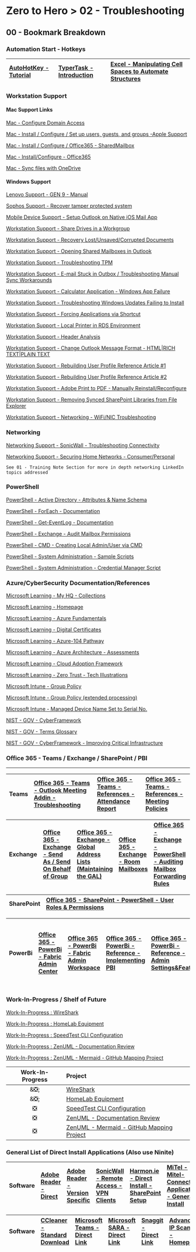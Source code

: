 # Zero to Hero > 02 - Troubleshooting
## 00 - Bookmark Breakdown

### Automation Start - Hotkeys 

| [AutoHotKey -  Tutorial](https://www.autohotkey.com/docs/v2/Tutorial.htm#s4) | [TyperTask - Introduction](https://wa2l-wintools.sourceforge.net/man1/typertask.Readme.1.html) | [Excel - Manipulating Cell Spaces to Automate Structures](https://www.teachexcel.com/excel-tutorial/remove-spaces-between-text-in-excel_1477.html)
|:------------------|:----------|:----------|

### Workstation Support 
#### Mac Support Links

[Mac - Configure Domain Access](https://support.apple.com/guide/directory-utility/configure-domain-access-diru11f4f748/mac)

[Mac - Install / Configure / Set up users, guests, and groups -Apple Support](https://support.apple.com/guide/mac-help/set-up-other-users-on-your-mac-mtusr001/mac)

[Mac - Install / Configure / Office365 - SharedMailbox](https://www.ucl.ac.uk/isd/how-to/open-shared-mailbox-outlook-2016-for-mac) 

[Mac - Install/Configure - Office365](https://support.microsoft.com/en-us/office/download-and-install-or-reinstall-microsoft-365-or-office-2021-on-a-pc-or-mac-4414eaaf-0478-48be-9c42-23adc4716658#InstallSteps=Install_on_a_Mac) 

[Mac - Sync files with OneDrive](https://support.microsoft.com/en-us/office/sync-files-with-onedrive-on-mac-os-x-d11b9f29-00bb-4172-be39-997da46f913f)

#### Windows Support

[Lenovo Support - GEN 9 - Manual](https://download.lenovo.com/pccbbs/mobiles_pdf/x1_carbon_gen9_x1_yoga_gen6_ug_en.pdf)

[Sophos Support - Recover tamper protected system](https://support.sophos.com/support/s/article/KB-000036125?language=en_US#Recover_registry)

[Mobile Device Support - Setup Outlook on Native iOS Mail App](https://support.microsoft.com/en-us/office/set-up-an-outlook-account-on-the-ios-mail-app-7e5b180f-bc8f-45cc-8da1-5cefc1e633d1)

[Workstation Support - Share Drives in a Workgroup](https://answers.microsoft.com/en-us/windows/forum/all/share-drives-in-workgroup/74df0b22-373f-4521-9055-eec76bb0f81b)

[Workstation Support - Recovery Lost/Unsaved/Corrupted Documents](https://docs.microsoft.com/en-US/office/troubleshoot/word/recover-lost-unsaved-corrupted-document)

[Workstation Support - Opening Shared Mailboxes in Outlook](https://support.microsoft.com/en-us/office/open-and-use-a-shared-mailbox-in-outlook-d94a8e9e-21f1-4240-808b-de9c9c088afd)

[Workstation Support - Troubleshooting TPM](https://docs.microsoft.com/en-us/windows/security/information-protection/tpm/initialize-and-configure-ownership-of-the-tpm)

[Workstation Support - E-mail Stuck in Outbox / Troubleshooting Manual Sync Workarounds](https://docs.microsoft.com/en-us/outlook/troubleshoot/synchronization/email-stays-in-outbox-until-manually-send-or-receive)

[Workstation Support - Calculator Application - Windows App Failure](https://docs.microsoft.com/en-us/answers/questions/175770/calculator-does-not-open.html)

[Workstation Support - Troubleshooting Windows Updates Failing to Install](https://answers.microsoft.com/en-us/windows/forum/all/windows-wont-finish-installing-updates/58a736f9-4a0b-4ac8-b6c8-b674aec3a83b)

[Workstation Support - Forcing Applications via Shortcut](https://social.technet.microsoft.com/Forums/ie/en-US/8b3013ff-e60f-490b-bbce-ab5e04d60906/how-to-force-shortcut-to-use-ie-when-not-default?forum=ieitpropriorver)

[Workstation Support - Local Printer in RDS Environment](https://www.beaming.co.uk/knowledge-base/techs-using-local-printers-and-drives-in-a-server-connection/)

[Workstation Support - Header Analysis](https://www.gaijin.at/en/infos/e-mail-header-fields)

[Workstation Support - Change Outlook Message Format - HTML|RICH TEXT|PLAIN TEXT](https://support.microsoft.com/en-au/office/change-the-message-format-to-html-rich-text-format-or-plain-text-338a389d-11da-47fe-b693-cf41f792fefa)

[Workstation Support - Rebuilding User Profile Reference Article #1](https://community.spiceworks.com/how_to/121165-re-create-user-profile-windows)

[Workstation Support - Rebuilding User Profile Reference Article #2](https://www.thealfaaz.com/how-to-recreate-a-corrupted-user-profile/)

[Workstation Support - Adobe Print to PDF - Manually Reinstall/Reconfigure](https://helpx.adobe.com/acrobat/kb/add-pdf-printer-manually.html)

[Workstation Support - Removing Synced SharePoint Libraries from File Explorer](https://kb.uwstout.edu/page.php?id=92115)

[Workstation Support - Networking - WiFi/NIC Troubleshooting](https://support.microsoft.com/en-us/windows/fix-wi-fi-connection-issues-in-windows-9424a1f7-6a3b-65a6-4d78-7f07eee84d2c)

### Networking

[Networking Support - SonicWall - Troubleshooting Connectivity](https://www.sonicwall.com/support/knowledge-base/troubleshooting-poor-wireless-connectivity-issues/170503517735887/)

[Networking Support - Securing Home Networks - Consumer/Personal](https://media.defense.gov/2023/Feb/22/2003165170/-1/-1/0/CSI_BEST_PRACTICES_FOR_SECURING_YOUR_HOME_NETWORK.PDF)

    See 01 - Training Note Section for more in depth networking LinkedIn topics addressed

### PowerShell

[PowerShell - Active Directory - Attributes & Name Schema](https://docs.microsoft.com/en-us/windows/win32/adschema/a-managedby)

[PowerShell - ForEach - Documentation](https://adamtheautomator.com/powershell-foreach/)

[PowerShell - Get-EventLog - Documentation](https://adamtheautomator.com/get-eventlog/)

[PowerShell - Exchange - Audit Mailbox Permissions](https://o365reports.com/2022/07/06/audit-mailbox-permission-changes-in-office-365-powershell/)

[PowerShell - CMD - Creating Local Admin/User via CMD](https://shellgeek.com/net-user-create-local-user-using-cmd/)

[PowerShell - System Administration - Sample Scripts](https://docs.microsoft.com/en-us/powershell/scripting/samples/sample-scripts-for-administration?view=powershell-7.2)

[PowerShell - System Administration - Credential Manager Script](https://www.thewindowsclub.com/clear-all-credentials-from-credential-manager)

### Azure/CyberSecurity Documentation/References

[Microsoft Learning - My HQ - Collections](https://learn.microsoft.com/en-us/users/p1na-9238/collections/xg3zb0567mx25e)

[Microsoft Learning - Homepage](https://docs.microsoft.com/en-us/learn/browse/)

[Microsoft Learning - Azure Fundamentals](https://docs.microsoft.com/en-us/learn/modules/intro-to-azure-fundamentals/introduction)

[Microsoft Learning - Digital Certificates](https://learn.microsoft.com/en-us/windows-hardware/drivers/install/digital-certificates)

[Microsoft Learning - Azure-104 Pathway](https://learn.microsoft.com/en-us/training/paths/az-104-administrator-prerequisites/)

[Microsoft Learning - Azure Architecture - Assessments](https://learn.microsoft.com/en-us/assessments/azure-architecture-review/sessions/58f504a9-cd75-4576-992d-40e3abdc65e8?id=azure-architecture-review&mode=questionnaire&session=58f504a9-cd75-4576-992d-40e3abdc65e8&question=pillars&category=5c915986-fbdf-4f6f-b28c-c36e5af606f3)

[Microsoft Learning - Cloud Adoption Framework](https://learn.microsoft.com/en-us/azure/cloud-adoption-framework/govern/)

[Microsoft Learning - Zero Trust - Tech Illustrations](https://learn.microsoft.com/en-us/security/zero-trust/zero-trust-tech-illus)

[Microsoft Intune - Group Policy](https://www.kapilarya.com/how-to-apply-group-policy-settings-using-microsoft-intune)

[Microsoft Intune - Group Policy (extended processing)](https://oliverkieselbach.com/2019/07/18/intune-policy-processing-on-windows-10-explained/)

[Microsoft Intune - Managed Device Name Set to Serial No.](https://thenewnumber2.com/2022/04/25/ensuring-the-device-name-for-windows-intune-managed-devices-is-set-to-serial-number/)

[NIST - GOV - CyberFramework](https://www.nist.gov/cyberframework)

[NIST - GOV - Terms Glossary](https://csrc.nist.gov/glossary/)

[NIST - GOV - CyberFramework - Improving Critical Infrastructure](https://nvlpubs.nist.gov/nistpubs/CSWP/NIST.CSWP.04162018.pdf)

### Office 365 - Teams / Exchange / SharePoint / PBI

---

| Teams | [Office 365 - Teams - Outlook Meeting Addin - Troubleshooting](https://learn.microsoft.com/en-us/microsoftteams/troubleshoot/meetings/resolve-teams-meeting-add-in-issues) | [Office 365 - Teams - References - Attendance Report](https://learn.microsoft.com/en-us/microsoftteams/teams-analytics-and-reports/meeting-attendance-report)  | [Office 365 - Teams - References - Meeting Policies](https://learn.microsoft.com/en-us/microsoftteams/settings-policies-reference#meeting-policies) |
| :----| :------- | :--- | :--- |



| Exchange | [Office 365 - Exchange - Send As / Send On Behalf of Group](https://learn.microsoft.com/en-us/microsoft-365/solutions/allow-members-to-send-as-or-send-on-behalf-of-group?view=o365-worldwide) | [Office 365 - Exchange - Global Address Lists (Maintaining the GAL)](https://learn.microsoft.com/en-us/exchange/address-books/address-lists/address-lists) | [Office 365 - Exchange - Room Mailboxes](https://learn.microsoft.com/en-us/exchange/recipients/room-mailboxes?view=exchserver-2019)  | [Office 365 - Exchange - PowerShell - Auditing Mailbox Forwarding Rules](https://ourcloudnetwork.com/how-to-get-mailbox-forwarding-rules-with-powershell-in-exchange-online/) | [Office 365 - Exchange - PowerShell - Alias & Contact Overlap - Troubleshooting Name Changes](https://learn.microsoft.com/en-us/exchange/troubleshoot/email-alias/remove-an-alias-from-a-contact) | [Office 365 - Exchange - PowerShell - Manage Recipient Permissions](https://learn.microsoft.com/en-us/exchange/recipients-in-exchange-online/manage-permissions-for-recipients) | [Office 365 - Exchange - PowerShell - Get-MailboxFolderPermissions](https://learn.microsoft.com/en-us/powershell/module/exchange/get-mailboxfolderpermission?view=exchange-ps) |
| :----| :------- | :--- | :--- | :--- | :--- | :--- |:--- |

| SharePoint | [Office 365 - SharePoint - PowerShell - User Roles & Permissions](https://learn.microsoft.com/en-us/sharepoint/sites/user-permissions-and-permission-levels) |
| :----| :----|

|PowerBi| [Office 365 - PowerBi - Fabric Admin Center](https://learn.microsoft.com/en-us/fabric/admin/admin-center) | [Office 365 - PowerBi - Fabric Admin Workspace](https://learn.microsoft.com/en-us/fabric/admin/portal-workspace) | [Office 365 - PowerBi - Reference - Implementing PBI](https://learn.microsoft.com/en-us/power-bi/guidance/powerbi-implementation-planning-tenant-setup)  | [Office 365 - PowerBi - Reference - Admin Settings&Features](https://learn.microsoft.com/en-us/power-platform/admin/settings-features) | [Office 365 - PowerBi - Reference - Service Admin Portal / Tenant Settings](https://learn.microsoft.com/en-us/power-bi/admin/service-admin-portal-about-tenant-settings) | [Office 365 - PowerBi - Reference - Workspaces & Collaboration](https://learn.microsoft.com/en-us/power-bi/collaborate-share/service-give-access-new-workspaces) | [Office 365 - PowerBi - Reference - Workspaces - User Roles & Permissions](https://learn.microsoft.com/en-us/power-bi/collaborate-share/service-roles-new-workspaces) |
| :----| :------- | :--- | :--- | :--- | :--- | :--- |:--- |

### Work-In-Progress / Shelf of Future

[Work-In-Progress : WireShark](https://wiki.wireshark.org/Home)

[Work-In-Progress : HomeLab Equipment](https://www.reddit.com/r/homelabsales/)

[Work-In-Progress : SpeedTest CLI Configuration](https://www.speedtest.net/apps/cli)

[Work-In-Progress : ZenUML - Documentation Review](https://zenuml.atlassian.net/wiki/spaces/Doc/overview)

[Work-In-Progress : ZenUML - Mermaid - GitHub Mapping Project](https://mermaid.js.org/syntax/zenuml.html)

| Work-In-Progress| Project |
| :----:| :------- |
| &:negative_squared_cross_mark:; |[WireShark](https://wiki.wireshark.org/Home)|
| &:negative_squared_cross_mark:; |[HomeLab Equipment](https://www.reddit.com/r/homelabsales/)|
| :negative_squared_cross_mark: |[SpeedTest CLI Configuration](https://www.speedtest.net/apps/cli)|
| :negative_squared_cross_mark: |[ZenUML - Documentation Review](https://zenuml.atlassian.net/wiki/spaces/Doc/overview)|
| :negative_squared_cross_mark: |[ZenUML - Mermaid - GitHub Mapping Project](https://mermaid.js.org/syntax/zenuml.html)|

### General List of Direct Install Applications (Also use Ninite)

| Software | [Adobe Reader - Direct](https://get.adobe.com/reader/?source=1432) | [Adobe Reader - Version Specific](https://helpx.adobe.com/download-install/kb/acrobat-downloads.html) | [SonicWall - Remote Access - VPN Clients](https://www.sonicwall.com/products/remote-access/vpn-clients/) | [Harmon.ie - Direct Install - SharePoint Setup](https://harmon.ie/downloads/HarmonieSharePointSetup.Ent.exe) | [MiTel - Mitel-Connect-Applications - General Install](https://www.mitel.com/downloads/mitel-connect-applications) | [MiTel - Mitel-Connect-Applications - General Install](https://www.mitel.com/downloads/mitel-connect-applications) |
| :----| :------- | :--- | :--- | :--- |:--- |:--- |

| Software | [CCleaner - Standard Download](https://www.ccleaner.com/ccleaner/download/standard) | [Microsoft Teams - Direct Link](https://go.microsoft.com/fwlink/p/?LinkID=2187327&clcid=0x409&culture=en-us&country=US) | [Microsoft SARA - Direct Link](https://www.microsoft.com/en-us/download/confirmation.aspx?id=100607)| [Snaggit - Direct Link](https://support.techsmith.com/hc/en-us/articles/360004908652-Desktop-Product-Download-Links) | [Advanced IP Scanner - Homepage](https://www.advanced-ip-scanner.com/)|
|:--- | :--- |:--- |:--- |:--- |:---|

